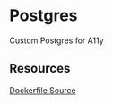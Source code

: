 # Postgres

Custom Postgres for A11y



## Resources
[Dockerfile Source](https://github.com/docker-library/postgres/blob/master/16/bookworm/Dockerfile)
